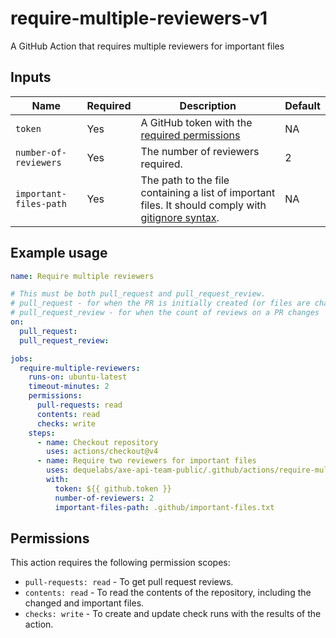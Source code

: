# require-multiple-reviewers-v1

A GitHub Action that requires multiple reviewers for important files

## Inputs

| Name                   | Required | Description                                                                                                                              | Default |
| ---------------------- | -------- | ---------------------------------------------------------------------------------------------------------------------------------------- | ------- |
| `token`                | Yes      | A GitHub token with the [required permissions](#permissions)                                                                             | NA      |
| `number-of-reviewers`  | Yes      | The number of reviewers required.                                                                                                        | 2       |
| `important-files-path` | Yes      | The path to the file containing a list of important files. It should comply with [gitignore syntax](https://git-scm.com/docs/gitignore). | NA      |

## Example usage

```yaml
name: Require multiple reviewers

# This must be both pull_request and pull_request_review.
# pull_request - for when the PR is initially created (or files are changed)
# pull_request_review - for when the count of reviews on a PR changes
on:
  pull_request:
  pull_request_review:

jobs:
  require-multiple-reviewers:
    runs-on: ubuntu-latest
    timeout-minutes: 2
    permissions:
      pull-requests: read
      contents: read
      checks: write
    steps:
      - name: Checkout repository
        uses: actions/checkout@v4
      - name: Require two reviewers for important files
        uses: dequelabs/axe-api-team-public/.github/actions/require-multiple-reviewers-v1@main
        with:
          token: ${{ github.token }}
          number-of-reviewers: 2
          important-files-path: .github/important-files.txt
```

## Permissions

This action requires the following permission scopes:

- `pull-requests: read` - To get pull request reviews.
- `contents: read` - To read the contents of the repository, including the changed and important files.
- `checks: write` - To create and update check runs with the results of the action.
